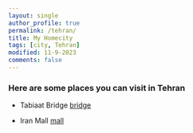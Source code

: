 ```yaml
---
layout: single
author_profile: true
permalink: /tehran/
title: My Homecity
tags: [city, Tehran]
modified: 11-9-2023
comments: false
---
```


### Here are some places you can visit in Tehran

- Tabiaat Bridge
[bridge](assets/images/arefe/pol.jpg)

- Iran Mall
[mall](assets/images/arefe/mall.jpg)



